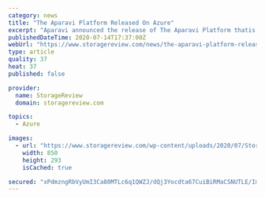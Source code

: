 ```yaml
---
category: news
title: "The Aparavi Platform Released On Azure"
excerpt: "Aparavi announced the release of The Aparavi Platform thatis exclusively available on the Microsoft Azure marketplace"
publishedDateTime: 2020-07-14T17:37:00Z
webUrl: "https://www.storagereview.com/news/the-aparavi-platform-released-on-azure"
type: article
quality: 37
heat: 37
published: false

provider:
  name: StorageReview
  domain: storagereview.com

topics:
  - Azure

images:
  - url: "https://www.storagereview.com/wp-content/uploads/2020/07/StorageReview-Aparavi-Platform.jpg"
    width: 850
    height: 293
    isCached: true

secured: "xPdmzngRbVyUmI3Ca80MTLc6q1QWZJ/dQj3Yocdta67CuiBiRMaCSNUTLE/ImlnqweN3j5gbfNqaJjN9Lsj0gR3bnETc9KQ/ZfqqWXjKQPDY7Ne3kE39FvY4jjL7L2DwFlh/bGNFczAlkEqRrqygdmSvx4gq/AJjqGc8YnN0f0kXOaNklWSN8yghMnSFAZMVZyiHcMMHKazzeIqMggoF71soMc9UKf98y3gHAGo9fsQw3JvWC7Uz4YHdTSli0EnN5BYBFSEsELVQ1T4n0JA3wyLERmjc/3DxaNOjweruPW49dFn4vU4Duytv3i5H2iKuwE/s92DH+98vXxDKHzOmcw==;P1xd7alRd9UBFnawUNtBaw=="
---
```



